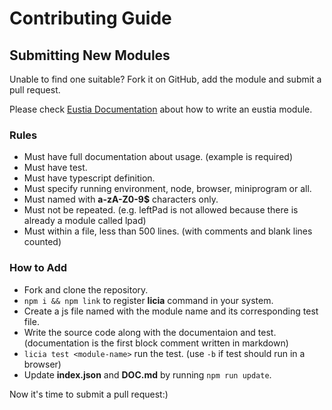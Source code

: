 # Contributing Guide

## Submitting New Modules

Unable to find one suitable? Fork it on GitHub, add the module and submit a pull
request.

Please check [Eustia Documentation](https://eustia.liriliri.io/docs.html#create-module)
about how to write an eustia module.

### Rules

* Must have full documentation about usage. (example is required)
* Must have test.
* Must have typescript definition.
* Must specify running environment, node, browser, miniprogram or all.
* Must named with **a-zA-Z0-9$** characters only.
* Must not be repeated. (e.g. leftPad is not allowed because there is already a
  module called lpad)
* Must within a file, less than 500 lines. (with comments and blank lines counted)  

### How to Add

* Fork and clone the repository.
* `npm i && npm link` to register **licia** command in your system.
* Create a js file named with the module name and its corresponding test file.
* Write the source code along with the documentaion and test. (documentation is the first block comment written in markdown)
* `licia test <module-name>` run the test. (use `-b` if test should run in a browser)
* Update **index.json** and **DOC.md** by running `npm run update`.

Now it's time to submit a pull request:)